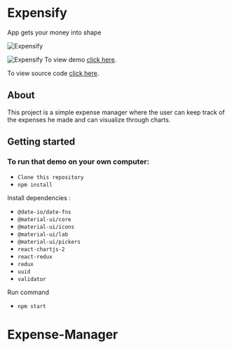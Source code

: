 # Expensify
App gets your money into shape

![Expensify](https://i.imgur.com/e8BPXFA.png)

![Expensify](https://i.imgur.com/vKrgR6F.png)
To view  demo [click here](https://payment-management-system.vercel.app/).

To view  source code [click here](https://github.com/shreedharbhat98/Payment-Management-System).

## About
This project is a simple expense manager where the user can keep track of the expenses
he made and can visualize through charts.

## Getting started
### To run that demo on your own computer:
* `Clone this repository`
* `npm install`

Install dependencies :

* `@date-io/date-fns`
* `@material-ui/core`
* `@material-ui/icons`
* `@material-ui/lab`
* `@material-ui/pickers`
* `react-chartjs-2`
* `react-redux`
* `redux`
* `uuid`
* `validator`

Run command 

* `npm start`

# Expense-Manager
